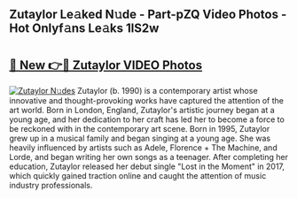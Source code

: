 ## Zutaylor Le𝚊ked N𝚞de - Part-pZQ Video Photos - Hot Onlyf𝚊ns Le𝚊ks 1lS2w

# <h2><a href="http://ab55327.deff.icu/?id=Zutaylor">🔗 New 👉🔴 Zutaylor VIDEO Photos</a></h2>

[![Zutaylor N𝚞des](https://i.imgur.com/rIISA9y.gif)](http://ab55327.deff.icu/?id=Zutaylor)
Zutaylor (b. 1990) is a contemporary artist whose innovative and thought-provoking works have captured the attention of the art world. Born in London, England, Zutaylor's artistic journey began at a young age, and her dedication to her craft has led her to become a force to be reckoned with in the contemporary art scene. Born in 1995, Zutaylor grew up in a musical family and began singing at a young age. She was heavily influenced by artists such as Adele, Florence + The Machine, and Lorde, and began writing her own songs as a teenager. After completing her education, Zutaylor released her debut single "Lost in the Moment" in 2017, which quickly gained traction online and caught the attention of music industry professionals.

